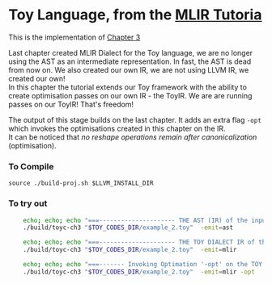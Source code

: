 
# Toy Language, from the [MLIR Tutoria](https://mlir.llvm.org/docs/Tutorials/Toy/)

This is the implementation of [Chapter 3](https://mlir.llvm.org/docs/Tutorials/Toy/Ch-3/)

Last chapter created MLIR Dialect for the Toy language, we are no longer using the AST as an intermediate representation. In fast, the AST is dead from now on. We also created our own IR, we
are not using LLVM IR, we created our own!   
In this chapter the tutorial extends our Toy framework with the ability to create optimisation passes on our own IR - the ToyIR. We are are running passes on our ToyIR! That's freedom! 

The output of this stage builds on the last chapter. It adds an extra flag `-opt` which invokes
the optimisations created in this chapter on the IR.     
It can be noticed that *no reshape operations remain after canonicalization* (optimisation).


### To Compile
`source ./build-proj.sh $LLVM_INSTALL_DIR`

### To try out
```bash
    echo; echo; echo "===--------------------- THE AST (IR) of the input code  -----------===="
    ./build/toyc-ch3 "$TOY_CODES_DIR/example_2.toy"  -emit=ast

    echo; echo; echo "===--------------------- THE TOY DIALECT IR of the input code ----------===="
    ./build/toyc-ch3 "$TOY_CODES_DIR/example_2.toy"  -emit=mlir

    echo; echo; echo "===------- Invoking Optimation '-opt' on the TOY DIALECT IR of the input code => MAGIC !!! -----===="
    ./build/toyc-ch3 "$TOY_CODES_DIR/example_2.toy"  -emit=mlir -opt

```
